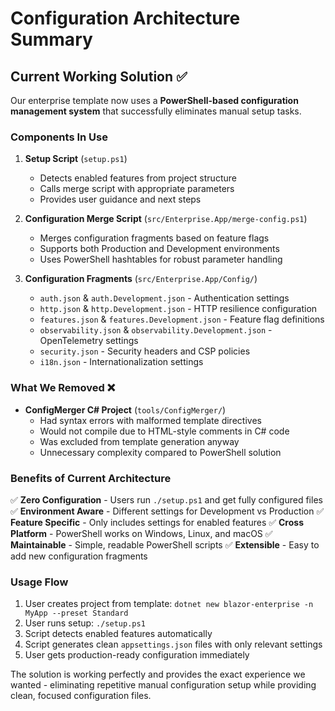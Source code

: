 # Configuration Architecture Summary

## Current Working Solution ✅

Our enterprise template now uses a **PowerShell-based configuration management system** that successfully eliminates manual setup tasks.

### Components In Use

1. **Setup Script** (`setup.ps1`)

   - Detects enabled features from project structure
   - Calls merge script with appropriate parameters
   - Provides user guidance and next steps

2. **Configuration Merge Script** (`src/Enterprise.App/merge-config.ps1`)

   - Merges configuration fragments based on feature flags
   - Supports both Production and Development environments
   - Uses PowerShell hashtables for robust parameter handling

3. **Configuration Fragments** (`src/Enterprise.App/Config/`)
   - `auth.json` & `auth.Development.json` - Authentication settings
   - `http.json` & `http.Development.json` - HTTP resilience configuration
   - `features.json` & `features.Development.json` - Feature flag definitions
   - `observability.json` & `observability.Development.json` - OpenTelemetry settings
   - `security.json` - Security headers and CSP policies
   - `i18n.json` - Internationalization settings

### What We Removed ❌

- **ConfigMerger C# Project** (`tools/ConfigMerger/`)
  - Had syntax errors with malformed template directives
  - Would not compile due to HTML-style comments in C# code
  - Was excluded from template generation anyway
  - Unnecessary complexity compared to PowerShell solution

### Benefits of Current Architecture

✅ **Zero Configuration** - Users run `./setup.ps1` and get fully configured files
✅ **Environment Aware** - Different settings for Development vs Production
✅ **Feature Specific** - Only includes settings for enabled features
✅ **Cross Platform** - PowerShell works on Windows, Linux, and macOS
✅ **Maintainable** - Simple, readable PowerShell scripts
✅ **Extensible** - Easy to add new configuration fragments

### Usage Flow

1. User creates project from template: `dotnet new blazor-enterprise -n MyApp --preset Standard`
2. User runs setup: `./setup.ps1`
3. Script detects enabled features automatically
4. Script generates clean `appsettings.json` files with only relevant settings
5. User gets production-ready configuration immediately

The solution is working perfectly and provides the exact experience we wanted - eliminating repetitive manual configuration setup while providing clean, focused configuration files.
